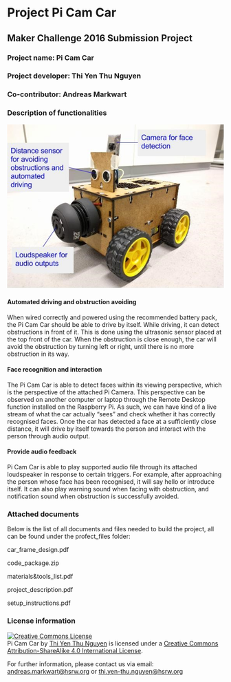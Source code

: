 Project Pi Cam Car
==========================

<h2>Maker Challenge 2016 Submission Project</h2>

<h3>Project name:		Pi Cam Car</h3>

<h3>Project developer: Thi Yen Thu Nguyen</h3>

<h3>Co-contributor: Andreas Markwart</h3>

<b><h3>Description of functionalities</h3></b>

<img src="/git_images/functions_description.jpg">

<h4>Automated driving and obstruction avoiding </h4>
When wired correctly and powered using the recommended battery pack, the Pi Cam Car should be able to drive by itself. While driving, it can detect obstructions in front of it. This is done using the ultrasonic sensor placed at the top front of the car. When the obstruction is close enough, the car will avoid the obstruction by turning left or right, until there is no more obstruction in its way. 

<h4>Face recognition and interaction</h4>
The Pi Cam Car is able to detect faces within its viewing perspective, which is the perspective of the attached Pi Camera. This perspective can be observed on another computer or laptop through the Remote Desktop function installed on the Raspberry Pi. As such, we can have kind of a live stream of what the car actually “sees” and check whether it has correctly recognised faces. 
Once the car has detected a face at a sufficiently close distance, it will drive by itself towards the person and interact with the person through audio output.

<h4>Provide audio feedback</h4>
Pi Cam Car is able to play supported audio file through its attached loudspeaker in response to certain triggers. For example, after approaching the person whose face has been recognised, it will say hello or introduce itself. It can also play warning sound when facing with obstruction, and notification sound when obstruction is successfully avoided.

<b><h3>Attached documents</h3></b>

Below is the list of all documents and files needed to build the project, all can be found under the profect_files folder:

car_frame_design.pdf

code_package.zip

materials&tools_list.pdf

project_description.pdf

setup_instructions.pdf


<b><h3>License information</h3></b>

<a rel="license" href="http://creativecommons.org/licenses/by-sa/4.0/"><img alt="Creative Commons License" style="border-width:0" src="https://i.creativecommons.org/l/by-sa/4.0/88x31.png" /></a><br /><span xmlns:dct="http://purl.org/dc/terms/" property="dct:title">Pi Cam Car</span> by <a xmlns:cc="http://creativecommons.org/ns#" href="https://github.com/yenthusiastic/PiCamCar" property="cc:attributionName" rel="cc:attributionURL">Thi Yen Thu Nguyen</a> is licensed under a <a rel="license" href="http://creativecommons.org/licenses/by-sa/4.0/">Creative Commons Attribution-ShareAlike 4.0 International License</a>.


For further information, please contact us via email: andreas.markwart@hsrw.org or thi.yen-thu.nguyen@hsrw.org 
